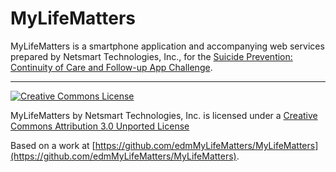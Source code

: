 MyLifeMatters
======

MyLifeMatters is a smartphone application and accompanying web services prepared by
Netsmart Technologies, Inc., for the [Suicide Prevention: Continuity of Care and Follow-up App Challenge](http://suicidepreventionapp.challenge.gov/).

- - - 

[![Creative Commons License](http://i.creativecommons.org/l/by/3.0/88x31.png)](http://creativecommons.org/licenses/by/3.0/deed.en_US)

MyLifeMatters by Netsmart Technologies, Inc. is licensed under a [Creative Commons Attribution 3.0 Unported License](http://creativecommons.org/licenses/by/3.0/deed.en_US)

Based on a work at [https://github.com/edmMyLifeMatters/MyLifeMatters](https://github.com/edmMyLifeMatters/MyLifeMatters).

